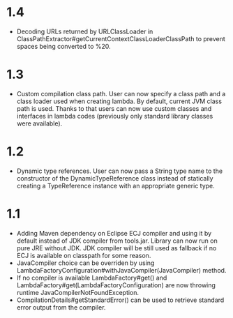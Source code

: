 # 1.4
* Decoding URLs returned by URLClassLoader in ClassPathExtractor#getCurrentContextClassLoaderClassPath to prevent spaces being converted to %20.

# 1.3
* Custom compilation class path. User can now specify a class path and a class loader used when creating lambda. By default, current JVM class path is used. Thanks to that users can now use custom classes and interfaces in lambda codes (previously only standard library classes were available).

# 1.2
* Dynamic type references. User can now pass a String type name to the constructor of the DynamicTypeReference class instead of statically creating a TypeReference instance with an appropriate generic type.

# 1.1
* Adding Maven dependency on Eclipse ECJ compiler and using it by default instead of JDK compiler from tools.jar. Library can now run on pure JRE without JDK. JDK compiler will be still used as fallback if no ECJ is available on classpath for some reason. 
* JavaCompiler choice can be overriden by using LambdaFactoryConfiguration#withJavaCompiler(JavaCompiler) method. 
* If no compiler is available LambdaFactory#get() and LambdaFactory#get(LambdaFactoryConfiguration) are now throwing runtime JavaCompilerNotFoundException. 
* CompilationDetails#getStandardError() can be used to retrieve standard error output from the compiler. 